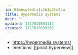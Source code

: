 ```yaml
---
id: 01mbsqte4lx1s1b3g2tc2au
title: Hypermedia Systems
desc: ''
updated: 1717010863112
created: 1717010839262
---
```


- https://hypermedia.systems/
- mentions: [[prdct.hyperview]]